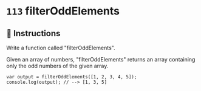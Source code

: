 # `113` filterOddElements

## 📝 Instructions

Write a function called "filterOddElements".

Given an array of numbers, "filterOddElements" returns an array containing only the odd numbers of the given array.

```Js
var output = filterOddElements([1, 2, 3, 4, 5]);
console.log(output); // --> [1, 3, 5]
```
